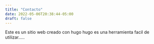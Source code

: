 ```yaml
---
title: "Contacto"
date: 2022-05-06T20:38:44-05:00
draft: false
---
```

 
 Este es un sitio web creado con hugo
 hugo es una herramienta facil de utilizar.....
 
